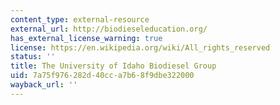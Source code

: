 ```yaml
---
content_type: external-resource
external_url: http://biodieseleducation.org/
has_external_license_warning: true
license: https://en.wikipedia.org/wiki/All_rights_reserved
status: ''
title: The University of Idaho Biodiesel Group
uid: 7a75f976-282d-40cc-a7b6-8f9dbe322000
wayback_url: ''
---
```

